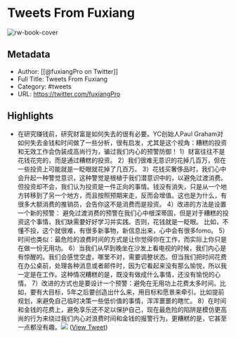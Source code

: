 # Tweets From Fuxiang

![rw-book-cover](https://pbs.twimg.com/profile_images/1646378088576749568/jQV0pTtA.jpg)

## Metadata
- Author: [[@fuxiangPro on Twitter]]
- Full Title: Tweets From Fuxiang
- Category: #tweets
- URL: https://twitter.com/fuxiangPro

## Highlights
- 在研究赚钱前，研究财富是如何失去的很有必要。YC创始人Paul Graham对如何失去金钱和时间做了一些分析，很有启发，尤其是这个视角：糟糕的投资和无效工作会伪装成高尚行为，骗过我们内心的预警防御！
  1）财富往往不是花钱花完的，而是通过糟糕的投资。 
  2）我们很难无意识的花掉几百万，但在一些投资上可能就是一眨眼就花掉了几百万。
  3）花钱买奢侈品时，我们心中会升起一种警觉意识，这种警觉是根植于我们潜意识中的，以避免过渡消费。但投资却不会，我们认为投资是一件正向的事情。钱没有消失，只是从一个地方转移到了另一个地方，而且按照预期来走，反而会增值。这也是为什么，有很多大额消费的推销员，会告你这不是消费而是投资。 
  4）改进的方法是设置一个新的预警： 避免过渡消费的预警在我们心中根深蒂固，但是对于糟糕的投资这个事情，我们缺需要好好学习并实践。否则，花钱就是一眨眼。 比如，不懂不投，这个就很难，有很多新事物，新信息出来，心中会有很多fomo。
  5）时间也类似：最危险的浪费时间的方式是让你觉得你在工作，而实际上你只是在做一份无用功。
  6）当我们从早到晚坐在沙发上看电视的时候，我们内心是有惊醒的。我们会感觉空虚，哪里不对，需要调整状态。但当我们把时间花费在办公桌前，处理各种消息或者邮件时，因为它看起来没有那么愉悦，所以我一定是在工作。这种情况糟糕的是，既没有做成什么事情，还没有愉悦的心情。
  7）改进的方式也是要设计一个预警：避免在无用功上花费太多时间。比如，要有大目标，5年之后要创造出什么来，用目标和愿景来牵引。比如提前规划，来避免自己临时决策一些低价值的事情，浑浑噩噩的瞎忙。 
  8）在时间和金钱的花费上，避免享乐还不足以保护自己，现在最危险的陷阱是模仿更高尚的行为来绕过我们内心对浪费时间和金钱的报警行为，更糟糕的是，它甚至一点都没有趣。<img src='https://pbs.twimg.com/media/GDVVBQaakAA4Q9W.jpg'/> ([View Tweet](https://twitter.com/fuxiangPro/status/1744393925291569427))
